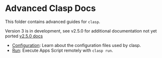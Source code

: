 # Advanced Clasp Docs

This folder contains advanced guides for `clasp`.

Version 3 is in development, see v2.5.0 for additional documentation not yet ported [v2.5.0 docs](https://github.com/google/clasp/tree/v2.5.0/docs)

- [Configuration](/docs/config-files.md): Learn about the configuration files used by clasp.
- [Run](/docs/run.md): Execute Apps Script remotely with `clasp run`.
